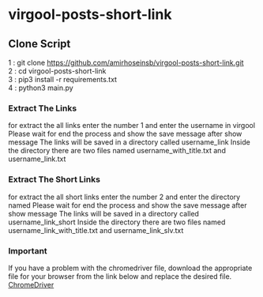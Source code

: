 # virgool-posts-short-link

## Clone Script
1 : git clone https://github.com/amirhoseinsb/virgool-posts-short-link.git
<br>
2 : cd virgool-posts-short-link
<br>
3 : pip3 install -r requirements.txt
<br>
4 : python3 main.py

### Extract The Links
for extract the all links enter the number 1 and enter the username in virgool
Please wait for end the process and show the save message
after show message The links will be saved in a directory called username_link
Inside the directory there are two files named username_with_title.txt and username_link.txt

### Extract The Short Links
for extract the all short links enter the number 2 and enter the directory named 
Please wait for end the process and show the save message
after show message The links will be saved in a directory called username_link_short
Inside the directory there are two files named username_link_with_title.txt and username_link_slv.txt

### Important

If you have a problem with the chromedriver file, download the appropriate file for your browser from the link below and replace the desired file.
<a href="https://chromedriver.chromium.org/downloads" target="_blank">ChromeDriver</a>
